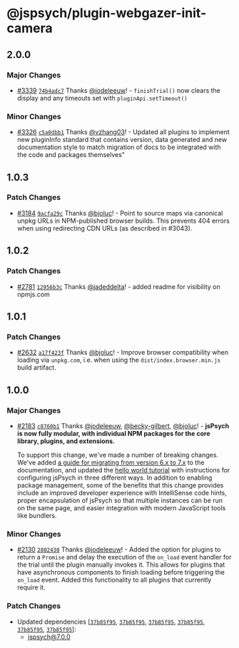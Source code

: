 # @jspsych/plugin-webgazer-init-camera

## 2.0.0

### Major Changes

- [#3339](https://github.com/jspsych/jsPsych/pull/3339) [`74b4adc7`](https://github.com/jspsych/jsPsych/commit/74b4adc702747a62a201575a6aa95770eeddb1bb) Thanks [@jodeleeuw](https://github.com/jodeleeuw)! - `finishTrial()` now clears the display and any timeouts set with `pluginApi.setTimeout()`

### Minor Changes

- [#3326](https://github.com/jspsych/jsPsych/pull/3326) [`c5a0dbb1`](https://github.com/jspsych/jsPsych/commit/c5a0dbb17ead8e2b860c76fce7fea834f3b0ad09) Thanks [@vzhang03](https://github.com/vzhang03)! - Updated all plugins to implement new pluginInfo standard that contains version, data generated and new documentation style to match migration of docs to be integrated with the code and packages themselves"

## 1.0.3

### Patch Changes

- [#3184](https://github.com/jspsych/jsPsych/pull/3184) [`9acfa29c`](https://github.com/jspsych/jsPsych/commit/9acfa29c8db1d7a8816c53ac49651f15493f2cf4) Thanks [@bjoluc](https://github.com/bjoluc)! - Point to source maps via canonical unpkg URLs in NPM-published browser builds. This prevents 404 errors when using redirecting CDN URLs (as described in #3043).

## 1.0.2

### Patch Changes

- [#2781](https://github.com/jspsych/jsPsych/pull/2781) [`12956b3c`](https://github.com/jspsych/jsPsych/commit/12956b3cc130676a81e4a4536d68800a4d34e8a8) Thanks [@jadeddelta](https://github.com/jadeddelta)! - added readme for visibility on npmjs.com

## 1.0.1

### Patch Changes

- [#2632](https://github.com/jspsych/jsPsych/pull/2632) [`a17f423f`](https://github.com/jspsych/jsPsych/commit/a17f423f18df24c73baeb06d4079f9f2f9211386) Thanks [@bjoluc](https://github.com/bjoluc)! - Improve browser compatibility when loading via `unpkg.com`, i.e. when using the `dist/index.browser.min.js` build artifact.

## 1.0.0

### Major Changes

- [#2183](https://github.com/jspsych/jsPsych/pull/2183) [`c8760b1`](https://github.com/jspsych/jsPsych/commit/c8760b19483453b0e77dc98e464e1629b5605a15) Thanks [@jodeleeuw](https://github.com/jodeleeuw), [@becky-gilbert](https://github.com/becky-gilbert), [@bjoluc](https://github.com/bjoluc)! - **jsPsych is now fully modular, with individual NPM packages for the core library, plugins, and extensions.**

  To support this change, we've made a number of breaking changes. We've added [a guide for migrating from version 6.x to 7.x](https://www.jspsych.org/7.0/support/migration-v7/) to the documentation, and updated the [hello world tutorial](https://www.jspsych.org/7.0/tutorials/hello-world/) with instructions for configuring jsPsych in three different ways. In addition to enabling package management, some of the benefits that this change provides include an improved developer experience with IntelliSense code hints, proper encapsulation of jsPsych so that multiple instances can be run on the same page, and easier integration with modern JavaScript tools like bundlers.

### Minor Changes

- [#2130](https://github.com/jspsych/jsPsych/pull/2130) [`2802430`](https://github.com/jspsych/jsPsych/commit/28024309995fe0102b53d4dde2b98393da9ff91f) Thanks [@jodeleeuw](https://github.com/jodeleeuw)! - Added the option for plugins to return a `Promise` and delay the execution of the `on_load` event handler for the trial until the plugin manually invokes it. This allows for plugins that have asynchronous components to finish loading before triggering the `on_load` event. Added this functionality to all plugins that currently require it.

### Patch Changes

- Updated dependencies [[`37b85f95`](https://github.com/jspsych/jsPsych/commit/37b85f953c803e1cca80d8e5275be948d375e2f2), [`37b85f95`](https://github.com/jspsych/jsPsych/commit/37b85f953c803e1cca80d8e5275be948d375e2f2), [`37b85f95`](https://github.com/jspsych/jsPsych/commit/37b85f953c803e1cca80d8e5275be948d375e2f2), [`37b85f95`](https://github.com/jspsych/jsPsych/commit/37b85f953c803e1cca80d8e5275be948d375e2f2), [`37b85f95`](https://github.com/jspsych/jsPsych/commit/37b85f953c803e1cca80d8e5275be948d375e2f2), [`37b85f95`](https://github.com/jspsych/jsPsych/commit/37b85f953c803e1cca80d8e5275be948d375e2f2)]:
  - jspsych@7.0.0
